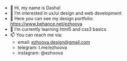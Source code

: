 - 👋 Hi, my name is Dasha!
- 👀 I’m interested in ux/ui design and web development
- 🎨 Here you can see my design portfolio: https://www.behance.net/ezhoova
- 🌱 I’m currently learning html5 and css3 basics
- 📫 You can reach me via:
  - email: ezhoova.design@gmail.com
  - telegram: t.me/ezhoova
  - instagram: @ezhoova
  
<!---
ezhoova/ezhoova is a ✨ special ✨ repository because its `README.md` (this file) appears on your GitHub profile.
You can click the Preview link to take a look at your changes.
--->
